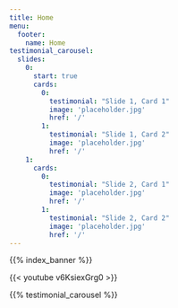 ```yaml
---
title: Home
menu:
  footer:
    name: Home
testimonial_carousel:
  slides:
    0:
      start: true
      cards:
        0:
          testimonial: "Slide 1, Card 1"
          image: 'placeholder.jpg'
          href: '/'
        1:
          testimonial: "Slide 1, Card 2"
          image: 'placeholder.jpg'
          href: '/'
    1:
      cards:
        0:
          testimonial: "Slide 2, Card 1"
          image: 'placeholder.jpg'
          href: '/'
        1:
          testimonial: "Slide 2, Card 2"
          image: 'placeholder.jpg'
          href: '/'
---
```


{{% index_banner %}}

{{< youtube v6KsiexGrg0 >}}

{{% testimonial_carousel %}}
